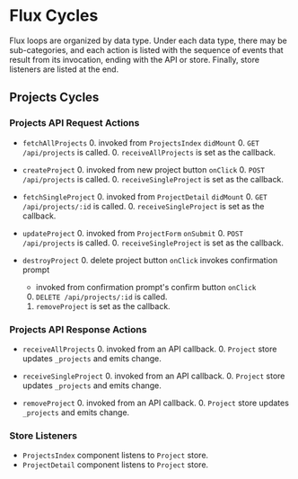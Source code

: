 # Flux Cycles

Flux loops are organized by data type. Under each data type, there may
be sub-categories, and each action is listed with the sequence of events
that result from its invocation, ending with the API or store. Finally,
store listeners are listed at the end.

## Projects Cycles

### Projects API Request Actions

* `fetchAllProjects`
  0. invoked from `ProjectsIndex` `didMount`
  0. `GET /api/projects` is called.
  0. `receiveAllProjects` is set as the callback.

* `createProject`
  0. invoked from new project button `onClick`
  0. `POST /api/projects` is called.
  0. `receiveSingleProject` is set as the callback.

* `fetchSingleProject`
  0. invoked from `ProjectDetail` `didMount`
  0. `GET /api/projects/:id` is called.
  0. `receiveSingleProject` is set as the callback.

* `updateProject`
  0. invoked from `ProjectForm` `onSubmit`
  0. `POST /api/projects` is called.
  0. `receiveSingleProject` is set as the callback.

* `destroyProject`
  0. delete project button `onClick` invokes confirmation prompt
    - invoked from confirmation prompt's confirm button `onClick`
  0. `DELETE /api/projects/:id` is called.
  0. `removeProject` is set as the callback.
  
### Projects API Response Actions

* `receiveAllProjects`
  0. invoked from an API callback.
  0. `Project` store updates `_projects` and emits change.

* `receiveSingleProject`
  0. invoked from an API callback.
  0. `Project` store updates `_projects` and emits change.

* `removeProject`
  0. invoked from an API callback.
  0. `Project` store updates `_projects` and emits change.

### Store Listeners

* `ProjectsIndex` component listens to `Project` store.
* `ProjectDetail` component listens to `Project` store.
